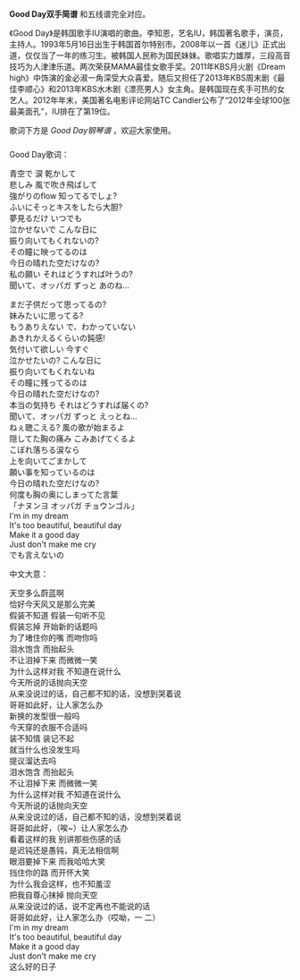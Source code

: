 

**Good Day双手简谱** 和五线谱完全对应。

《Good
Day》是韩国歌手IU演唱的歌曲。李知恩，艺名IU，韩国著名歌手，演员，主持人。1993年5月16日出生于韩国首尔特别市。2008年以一首《迷儿》正式出道，仅仅当了一年的练习生。被韩国人民称为国民妹妹。歌唱实力雄厚，三段高音技巧为人津津乐道。两次荣获MAMA最佳女歌手奖。2011年KBS月火剧《Dream
high》中饰演的金必淑一角深受大众喜爱。随后又担任了2013年KBS周末剧《最佳李顺心》和2013年KBS水木剧《漂亮男人》女主角。是韩国现在炙手可热的女艺人。2012年年末，美国著名电影评论网站TC
Candler公布了“2012年全球100张最美面孔”，IU排在了第19位。

歌词下方是 _Good Day钢琴谱_ ，欢迎大家使用。

###  
Good Day歌词：

青空で 涙 乾かして  
悲しみ 風で吹き飛ばして  
強がりのflow 知ってるでしょ?  
ふいにそっとキスをしたら大胆?  
夢見るだけ いつでも  
泣かせないで こんな日に  
振り向いてもくれないの?  
その瞳に映ってるのは  
今日の晴れた空だけなの?  
私の願い それはどうすれば叶うの?  
聞いて、オッパガ ずっと あのね…

まだ子供だって思ってるの?  
妹みたいに思ってる?  
もうありえない で、わかっていない  
あきれかえるくらいの鈍感!  
気付いて欲しい 今すぐ  
泣かせたいの? こんな日に  
振り向いてもくれないね  
その瞳に残ってるのは  
今日の晴れた空だけなの?  
本当の気持ち それはどうすれば届くの?  
聞いて、オッパガ ずっと えっとね…  
ねぇ聴こえる? 風の歌が始まるよ  
隠してた胸の痛み こみあげてくるよ  
こぼれ落ちる涙なら  
上を向いてごまかして  
願い事を知っているのは  
今日の晴れた空だけなの?  
何度も胸の奥にしまってた言葉  
「ナヌンヨ オッパガ チョウンゴル」  
I'm in my dream  
It's too beautiful, beautiful day  
Make it a good day  
Just don't make me cry  
でも言えないの  
  
  
中文大意：

天空多么蔚蓝啊  
恰好今天风又是那么完美  
假装不知道 假装一句听不见  
假装忘掉 开始新的话题吗  
为了堵住你的嘴 而吻你吗  
泪水饱含 而抬起头  
不让泪掉下来 而微微一笑  
为什么这样对我 不知道在说什么  
今天所说的话抛向天空  
从来没说过的话，自己都不知的话，没想到哭着说  
哥哥如此好，让人家怎么办  
新换的发型很一般吗  
今天穿的衣服不合适吗  
装不知情 装记不起  
就当什么也没发生吗  
提议溜达去吗  
泪水饱含 而抬起头  
不让泪掉下来 而微微一笑  
为什么这样对我 不知道在说什么  
今天所说的话抛向天空  
从来没说过的话，自己都不知的话，没想到哭着说  
哥哥如此好，（唉~）让人家怎么办  
看着这样的我 别讲那些伤感的话  
是迟钝还是愚钝，真无法相信啊  
眼泪要掉下来 而我哈哈大笑  
挡住你的路 而开怀大笑  
为什么我会这样，也不知羞涩  
把我自尊心抹掉 抛向天空  
从来没说过的话，说不定再也不能说的话  
哥哥如此好，让人家怎么办（哎呦，一 二）  
I'm in my dream  
It's too beautiful, beautiful day  
Make it a good day  
Just don't make me cry  
这么好的日子

